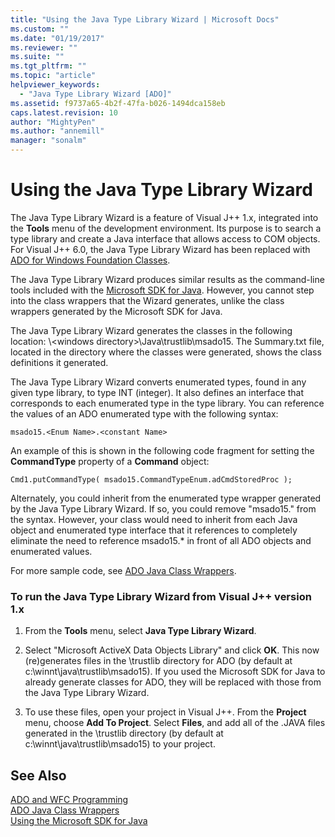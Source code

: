 ```yaml
---
title: "Using the Java Type Library Wizard | Microsoft Docs"
ms.custom: ""
ms.date: "01/19/2017"
ms.reviewer: ""
ms.suite: ""
ms.tgt_pltfrm: ""
ms.topic: "article"
helpviewer_keywords: 
  - "Java Type Library Wizard [ADO]"
ms.assetid: f9737a65-4b2f-47fa-b026-1494dca158eb
caps.latest.revision: 10
author: "MightyPen"
ms.author: "annemill"
manager: "sonalm"
---
```

# Using the Java Type Library Wizard
The Java Type Library Wizard is a feature of Visual J++ 1.x, integrated into the **Tools** menu of the development environment. Its purpose is to search a type library and create a Java interface that allows access to COM objects. For Visual J++ 6.0, the Java Type Library Wizard has been replaced with [ADO for Windows Foundation Classes](../../../ado/guide/appendixes/ado-and-wfc-programming.md).  
  
 The Java Type Library Wizard produces similar results as the command-line tools included with the [Microsoft SDK for Java](../../../ado/guide/appendixes/using-the-microsoft-sdk-for-java.md). However, you cannot step into the class wrappers that the Wizard generates, unlike the class wrappers generated by the Microsoft SDK for Java.  
  
 The Java Type Library Wizard generates the classes in the following location: \\<windows directory\>\Java\trustlib\msado15.  The Summary.txt file, located in the directory where the classes were generated, shows the class definitions it generated.  
  
 The Java Type Library Wizard converts enumerated types, found in any given type library, to type INT (integer). It also defines an interface that corresponds to each enumerated type in the type library. You can reference the values of an ADO enumerated type with the following syntax:  
  
```  
msado15.<Enum Name>.<constant Name>  
```  
  
 An example of this is shown in the following code fragment for setting the **CommandType** property of a **Command** object:  
  
```  
Cmd1.putCommandType( msado15.CommandTypeEnum.adCmdStoredProc );  
```  
  
 Alternately, you could inherit from the enumerated type wrapper generated by the Java Type Library Wizard. If so, you could remove "msado15." from the syntax. However, your class would need to inherit from each Java object and enumerated type interface that it references to completely eliminate the need to reference msado15.* in front of all ADO objects and enumerated values.  
  
 For more sample code, see [ADO Java Class Wrappers](../../../ado/guide/appendixes/ado-java-class-wrappers.md).  
  
### To run the Java Type Library Wizard from Visual J++ version 1.x  
  
1.  From the **Tools** menu, select **Java Type Library Wizard**.  
  
2.  Select "Microsoft ActiveX Data Objects Library" and click **OK**. This now (re)generates files in the \trustlib directory for ADO (by default at c:\winnt\java\trustlib\msado15). If you used the Microsoft SDK for Java to already generate classes for ADO, they will be replaced with those from the Java Type Library Wizard.  
  
3.  To use these files, open your project in Visual J++. From the **Project** menu, choose **Add To Project**. Select **Files**, and add all of the .JAVA files generated in the \trustlib directory (by default at c:\winnt\java\trustlib\msado15) to your project.  
  
## See Also  
 [ADO and WFC Programming](../../../ado/guide/appendixes/ado-and-wfc-programming.md)   
 [ADO Java Class Wrappers](../../../ado/guide/appendixes/ado-java-class-wrappers.md)   
 [Using the Microsoft SDK for Java](../../../ado/guide/appendixes/using-the-microsoft-sdk-for-java.md)